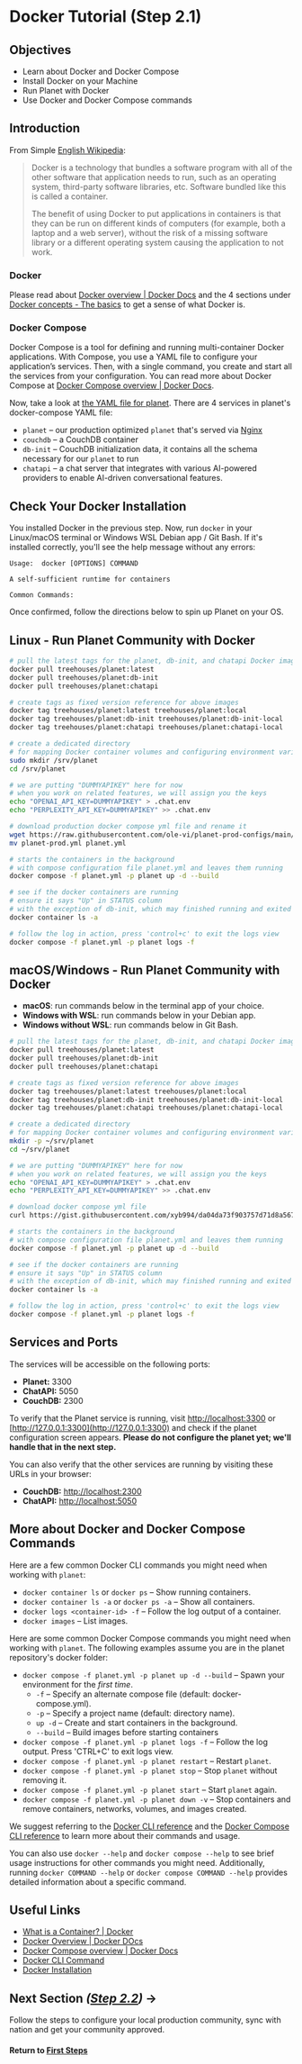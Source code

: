 ﻿# Docker Tutorial (Step 2.1)

## Objectives

- Learn about Docker and Docker Compose
- Install Docker on your Machine
- Run Planet with Docker
- Use Docker and Docker Compose commands

## Introduction

From Simple [English Wikipedia](https://en.wikipedia.org/wiki/Docker_%28software%29):

> Docker is a technology that bundles a software program with all of the other software that application needs to run, such as an operating system, third-party software libraries, etc. Software bundled like this is called a container.
>
> The benefit of using Docker to put applications in containers is that they can be run on different kinds of computers (for example, both a laptop and a web server), without the risk of a missing software library or a different operating system causing the application to not work.

### Docker

Please read about [Docker overview | Docker Docs](https://docs.docker.com/guides/docker-overview/) and the 4 sections under [Docker concepts - The basics](https://docs.docker.com/guides/docker-concepts/the-basics/what-is-a-container/) to get a sense of what Docker is.

### Docker Compose

Docker Compose is a tool for defining and running multi-container Docker applications. With Compose, you use a YAML file to configure your application’s services. Then, with a single command, you create and start all the services from your configuration. You can read more about Docker Compose at [Docker Compose overview | Docker Docs](https://docs.docker.com/compose/).

Now, take a look at [the YAML file for planet](https://github.com/open-learning-exchange/planet/blob/master/docker/planet.yml). There are 4 services in planet's docker-compose YAML file:

- `planet` – our production optimized `planet` that's served via [Nginx](https://kinsta.com/knowledgebase/what-is-nginx/)
- `couchdb` – a CouchDB container
- `db-init` – CouchDB initialization data, it contains all the schema necessary for our `planet` to run
- `chatapi` – a chat server that integrates with various AI-powered providers to enable AI-driven conversational features.

## Check Your Docker Installation

You installed Docker in the previous step. Now, run `docker` in your Linux/macOS terminal or Windows WSL Debian app / Git Bash. If it's installed correctly, you'll see the help message without any errors:

```
Usage:  docker [OPTIONS] COMMAND

A self-sufficient runtime for containers

Common Commands:
```

Once confirmed, follow the directions below to spin up Planet on your OS.

## Linux - Run Planet Community with Docker

```bash
# pull the latest tags for the planet, db-init, and chatapi Docker images
docker pull treehouses/planet:latest
docker pull treehouses/planet:db-init
docker pull treehouses/planet:chatapi

# create tags as fixed version reference for above images
docker tag treehouses/planet:latest treehouses/planet:local
docker tag treehouses/planet:db-init treehouses/planet:db-init-local
docker tag treehouses/planet:chatapi treehouses/planet:chatapi-local

# create a dedicated directory
# for mapping Docker container volumes and configuring environment variables
sudo mkdir /srv/planet
cd /srv/planet

# we are putting "DUMMYAPIKEY" here for now
# when you work on related features, we will assign you the keys
echo "OPENAI_API_KEY=DUMMYAPIKEY" > .chat.env
echo "PERPLEXITY_API_KEY=DUMMYAPIKEY" >> .chat.env

# download production docker compose yml file and rename it
wget https://raw.githubusercontent.com/ole-vi/planet-prod-configs/main/planet-prod.yml
mv planet-prod.yml planet.yml

# starts the containers in the background
# with compose configuration file planet.yml and leaves them running
docker compose -f planet.yml -p planet up -d --build

# see if the docker containers are running
# ensure it says "Up" in STATUS column
# with the exception of db-init, which may finished running and exited already
docker container ls -a

# follow the log in action, press 'control+c' to exit the logs view
docker compose -f planet.yml -p planet logs -f
```

## macOS/Windows - Run Planet Community with Docker

- **macOS**: run commands below in the terminal app of your choice.
- **Windows with WSL**: run commands below in your Debian app.
- **Windows without WSL**: run commands below in Git Bash.

```bash
# pull the latest tags for the planet, db-init, and chatapi Docker images
docker pull treehouses/planet:latest
docker pull treehouses/planet:db-init
docker pull treehouses/planet:chatapi

# create tags as fixed version reference for above images
docker tag treehouses/planet:latest treehouses/planet:local
docker tag treehouses/planet:db-init treehouses/planet:db-init-local
docker tag treehouses/planet:chatapi treehouses/planet:chatapi-local

# create a dedicated directory
# for mapping Docker container volumes and configuring environment variables
mkdir -p ~/srv/planet
cd ~/srv/planet

# we are putting "DUMMYAPIKEY" here for now
# when you work on related features, we will assign you the keys
echo "OPENAI_API_KEY=DUMMYAPIKEY" > .chat.env
echo "PERPLEXITY_API_KEY=DUMMYAPIKEY" >> .chat.env

# download docker compose yml file
curl https://gist.githubusercontent.com/xyb994/da04da73f903757d71d8a56780edcfcc/raw/planet-so-mac.yml -o planet.yml

# starts the containers in the background
# with compose configuration file planet.yml and leaves them running
docker compose -f planet.yml -p planet up -d --build

# see if the docker containers are running
# ensure it says "Up" in STATUS column
# with the exception of db-init, which may finished running and exited already
docker container ls -a

# follow the log in action, press 'control+c' to exit the logs view
docker compose -f planet.yml -p planet logs -f
```

## Services and Ports

The services will be accessible on the following ports:

- **Planet:** 3300
- **ChatAPI:** 5050
- **CouchDB:** 2300

To verify that the Planet service is running, visit [http://localhost:3300](http://localhost:3300) or [http://127.0.0.1:3300](http://127.0.0.1:3300) and check if the planet configuration screen appears. **Please do not configure the planet yet; we'll handle that in the next step.**

You can also verify that the other services are running by visiting these URLs in your browser:

- **CouchDB:** [http://localhost:2300](http://localhost:2300)
- **ChatAPI:** [http://localhost:5050](http://localhost:5050)

## More about Docker and Docker Compose Commands

Here are a few common Docker CLI commands you might need when working with `planet`:

- `docker container ls` or `docker ps` – Show running containers.
- `docker container ls -a` or `docker ps -a` – Show all containers.
- `docker logs <container-id> -f` – Follow the log output of a container.
- `docker images` – List images.

Here are some common Docker Compose commands you might need when working with `planet`. The following examples assume you are in the planet repository's docker folder:

- `docker compose -f planet.yml -p planet up -d --build` – Spawn your environment for the *first time*.
  - `-f` – Specify an alternate compose file (default: docker-compose.yml).
  - `-p` – Specify a project name (default: directory name).
  - `up -d` – Create and start containers in the background.
  - `--build` – Build images before starting containers
- `docker compose -f planet.yml -p planet logs -f` – Follow the log output. Press 'CTRL+C' to exit logs view.
- `docker compose -f planet.yml -p planet restart` – Restart `planet`.
- `docker compose -f planet.yml -p planet stop` – Stop `planet` without removing it.
- `docker compose -f planet.yml -p planet start` – Start `planet` again.
- `docker compose -f planet.yml -p planet down -v` – Stop containers and remove containers, networks, volumes, and images created.

We suggest referring to the [Docker CLI reference](https://docs.docker.com/engine/reference/commandline/cli/) and the [Docker Compose CLI reference](https://docs.docker.com/compose/reference/) to learn more about their commands and usage.

You can also use `docker --help` and `docker compose --help` to see brief usage instructions for other commands you might need. Additionally, running `docker COMMAND --help` or `docker compose COMMAND --help` provides detailed information about a specific command.

## Useful Links

- [What is a Container? | Docker](https://www.docker.com/resources/what-container/)
- [Docker Overview | Docker DOcs](https://docs.docker.com/guides/docker-overview/)
- [Docker Compose overview | Docker Docs](https://docs.docker.com/compose/)
- [Docker CLI Command](https://docs.docker.com/engine/reference/commandline/cli/)
- [Docker Installation](https://docs.docker.com/install/)

## Next Section _([Step 2.2](vi-planet-configurations.md))_ **→**

Follow the steps to configure your local production community, sync with nation and get your community approved.

#### Return to [First Steps](vi-first-steps.md#Step_1_-_Planet_and_Docker)
